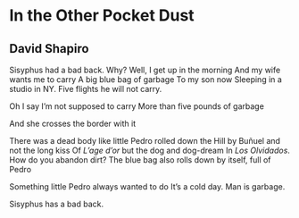 # In the Other Pocket Dust
## David Shapiro
Sisyphus had a bad back.
Why? Well, I get up in the morning
And my wife wants me to carry
A big blue bag of garbage
To my son now
Sleeping in a studio in NY. Five flights he will not carry.

Oh I say I’m not supposed to carry
More than five pounds of garbage

And she crosses the border with it

There was a dead body like little Pedro rolled down the
Hill by Buñuel and not the long kiss
Of _L’age d’or_ but the dog and dog-dream
In _Los Olvidados_. How do you abandon dirt?
The blue bag also rolls down by itself, full of Pedro

Something little Pedro always wanted to do
It’s a cold day. Man is garbage.

Sisyphus has a bad back.
